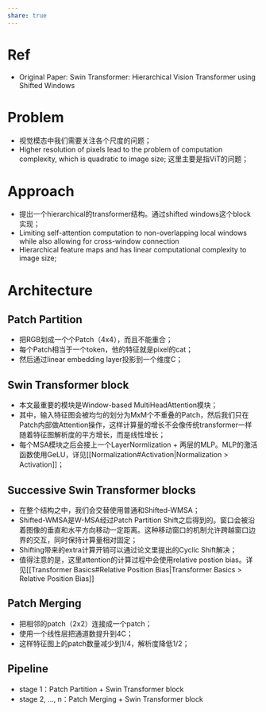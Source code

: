 ```yaml
---
share: true
---
```

# Ref
- Original Paper: Swin Transformer: Hierarchical Vision Transformer using Shifted Windows

# Problem
- 视觉模态中我们需要关注各个尺度的问题；
- Higher resolution of pixels lead to the problem of computation complexity, which is quadratic to image size; 这里主要是指ViT的问题；

# Approach
- 提出一个hierarchical的transformer结构。通过shifted windows这个block实现；
- Limiting self-attention computation to non-overlapping local windows while also allowing for cross-window connection
- Hierarchical feature maps and has linear computational complexity to image size; 

# Architecture

## Patch Partition
- 把RGB划成一个个Patch（4x4），而且不能重合；
- 每个Patch相当于一个token，他的特征就是pixel的cat；
- 然后通过linear embedding layer投影到一个维度C；

## Swin Transformer block
- 本文最重要的模块是Window-based MultiHeadAttention模块；
- 其中，输入特征图会被均匀的划分为MxM个不重叠的Patch，然后我们只在Patch内部做Attention操作，这样计算量的增长不会像传统transformer一样随着特征图解析度的平方增长，而是线性增长；
- 每个MSA模块之后会接上一个LayerNormlization + 两层的MLP。MLP的激活函数使用GeLU，详见[[Normalization#Activation|Normalization > Activation]]；

## Successive  Swin Transformer blocks
- 在整个结构之中，我们会交替使用普通和Shifted-WMSA；
- Shifted-WMSA是W-MSA经过Patch Partition Shift之后得到的。窗口会被沿着图像的垂直和水平方向移动一定距离。这种移动窗口的机制允许跨越窗口边界的交互，同时保持计算量相对固定；
- Shifting带来的extra计算开销可以通过论文里提出的Cyclic Shift解决；
- 值得注意的是，这里attention的计算过程中会使用relative postion bias。详见[[Transformer Basics#Relative Position Bias|Transformer Basics > Relative Position Bias]]

## Patch Merging
- 把相邻的patch（2x2）连接成一个patch；
- 使用一个线性层把通道数提升到4C；
- 这样特征图上的patch数量减少到1/4，解析度降低1/2；

## Pipeline
- stage 1：Patch Partition + Swin Transformer block
- stage 2, ..., n：Patch Merging + Swin Transformer block

